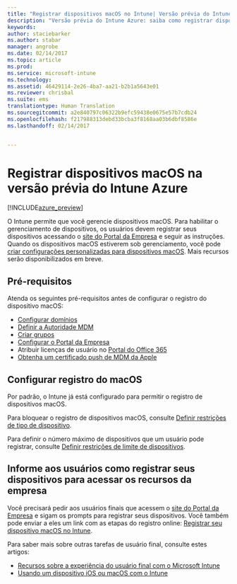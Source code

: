 ```yaml
---
title: "Registrar dispositivos macOS no Intune| Versão prévia do Intune Azure | Microsoft Docs"
description: "Versão prévia do Intune Azure: saiba como registrar dispositivos macOS na versão prévia do Intune Azure."
keywords: 
author: staciebarker
ms.author: stabar
manager: angrobe
ms.date: 02/14/2017
ms.topic: article
ms.prod: 
ms.service: microsoft-intune
ms.technology: 
ms.assetid: 46429114-2e26-4ba7-aa21-b2b1a5643e01
ms.reviewer: chrisbal
ms.suite: ems
translationtype: Human Translation
ms.sourcegitcommit: a2e840797c06322b9efc59438e0675e57b7cdb24
ms.openlocfilehash: f217988313debd33bcba3f8168aa03b6dbf8586e
ms.lasthandoff: 02/14/2017


---
```


# <a name="enroll-macos-devices-in-intune-azure-preview"></a>Registrar dispositivos macOS na versão prévia do Intune Azure

[!INCLUDE[azure_preview](../includes/azure_preview.md)]

O Intune permite que você gerencie dispositivos macOS. Para habilitar o gerenciamento de dispositivos, os usuários devem registrar seus dispositivos acessando o [site do Portal da Empresa](http://portal.manage.microsoft.com) e seguir as instruções. Quando os dispositivos macOS estiverem sob gerenciamento, você pode [criar configurações personalizadas para dispositivos macOS](https://docs.microsoft.com/intune-azure/configure-devices/custom-for-macos). Mais recursos serão disponibilizados em breve.

## <a name="prerequisites"></a>Pré-requisitos

Atenda os seguintes pré-requisitos antes de configurar o registro do dispositivo macOS:

- [Configurar domínios](https://docs.microsoft.com/intune/get-started/start-with-a-paid-subscription-to-microsoft-intune-step-2)
- [Definir a Autoridade MDM](set-mdm-authority.md)
- [Criar grupos](https://docs.microsoft.com/intune/get-started/start-with-a-paid-subscription-to-microsoft-intune-step-5)
- [Configurar o Portal da Empresa](/intune-azure/manage-apps/company-portal-app.md)
- Atribuir licenças de usuário no [Portal do Office 365](http://go.microsoft.com/fwlink/p/?LinkId=698854)
- [Obtenha um certificado push de MDM da Apple](get-an-apple-mdm-push-certificate.md)

## <a name="set-up-macos-enrollment"></a>Configurar registro do macOS

Por padrão, o Intune já está configurado para permitir o registro de dispositivos macOS. 

Para bloquear o registro de dispositivos macOS, consulte [Definir restrições de tipo de dispositivo](https://docs.microsoft.com/intune-azure/enroll-devices/set-enrollment-restrictions#set-device-type-restrictions). 

Para definir o número máximo de dispositivos que um usuário pode registrar, consulte [Definir restrições de limite de dispositivos](https://docs.microsoft.com/intune-azure/enroll-devices/set-enrollment-restrictions#set-device-limit-restrictions).

## <a name="tell-your-users-how-to-enroll-their-devices-to-access-company-resources"></a>Informe aos usuários como registrar seus dispositivos para acessar os recursos da empresa

Você precisará pedir aos usuários finais que acessem o [site do Portal da Empresa](http://portal.manage.microsoft.com) e sigam os prompts para registrar seus dispositivos. Você também pode enviar a eles um link com as etapas do registro online: [Registrar seu dispositivo macOS no Intune](https://docs.microsoft.com/intune/enduser/enroll-your-device-in-intune-macos). 

Para saber mais sobre outras tarefas de usuário final, consulte estes artigos:

- [Recursos sobre a experiência do usuário final com o Microsoft Intune](https://docs.microsoft.com/intune/deploy-use/what-to-tell-your-end-users-about-using-microsoft-intune)
- [Usando um dispositivo iOS ou macOS com o Intune](https://docs.microsoft.com/intune/enduser/using-your-ios-or-mac-os-x-device-with-intune)
